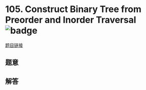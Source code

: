# 105. Construct Binary Tree from Preorder and Inorder Traversal ![badge](https://img.shields.io/badge/-medium-yellow?style=flat-square)

[题目链接](https://leetcode.com/problems/construct-binary-tree-from-preorder-and-inorder-traversal)

## 题意

## 解答

